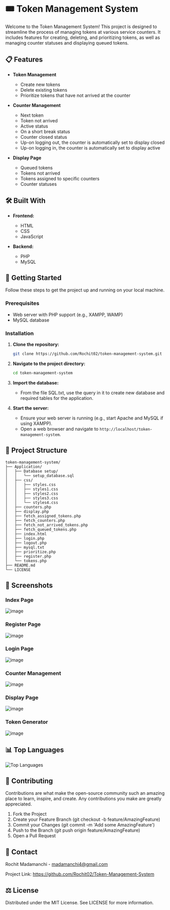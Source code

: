 # 🎟️ Token Management System

Welcome to the Token Management System! This project is designed to streamline the process of managing tokens at various service counters. It includes features for creating, deleting, and prioritizing tokens, as well as managing counter statuses and displaying queued tokens.

## 📋 Features

- **Token Management**
  - Create new tokens
  - Delete existing tokens
  - Prioritize tokens that have not arrived at the counter

- **Counter Management**
  - Next token
  - Token not arrived
  - Active status
  - On a short break status
  - Counter closed status
  - Up-on logging out, the counter is automatically set to display closed
  - Up-on logging in, the counter is automatically set to display active

- **Display Page**
  - Queued tokens
  - Tokens not arrived
  - Tokens assigned to specific counters
  - Counter statuses

## 🛠️ Built With

- **Frontend:**
  - HTML
  - CSS
  - JavaScript

- **Backend:**
  - PHP
  - MySQL

## 🚀 Getting Started

Follow these steps to get the project up and running on your local machine.

### Prerequisites

- Web server with PHP support (e.g., XAMPP, WAMP)
- MySQL database

### Installation

1. **Clone the repository:**
   ```sh
   git clone https://github.com/Rochit02/token-management-system.git

2. **Navigate to the project directory:** 
   ``` sh
   cd token-management-system

3. **Import the database:**
   - From the file SQL.txt, use the query in it to create new database and required tables for the application.

4. **Start the server:**
   - Ensure your web server is running (e.g., start Apache and MySQL if using XAMPP).
   - Open a web browser and navigate to `http://localhost/token-management-system`.

## 📂 Project Structure
```
token-management-system/
├── Application/
│   ├── Database setup/
│   │   └── setup_database.sql
│   ├── css/
│   │   ├── styles.css
│   │   ├── styles1.css
│   │   ├── styles2.css
│   │   ├── styles3.css
│   │   └── styles4.css
│   ├── counters.php
│   ├── display.php
│   ├── fetch_assigned_tokens.php
│   ├── fetch_counters.php
│   ├── fetch_not_arrived_tokens.php
│   ├── fetch_queued_tokens.php
│   ├── index.html
│   ├── login.php
│   ├── logout.php
│   ├── mysql.txt
│   ├── prioritize.php
│   ├── register.php
│   └── tokens.php
├── README.md
└── LICENSE
```

## 📸 Screenshots

### Index Page

![image](https://github.com/Rochit02/Token-Management-System/assets/150697578/9cd039a0-f31e-439f-b259-76d762399a75)

### Register Page

![image](https://github.com/Rochit02/Token-Management-System/assets/150697578/4c8132db-eea0-4743-80d6-e8c174700065)

### Login Page

![image](https://github.com/Rochit02/Token-Management-System/assets/150697578/eaa39728-b6e5-4a69-93f1-e5fe23148c79)

### Counter Management

![image](https://github.com/Rochit02/Token-Management-System/assets/150697578/db84fbe2-8f8a-42bd-9d4a-d2071ec8f6fc)

### Display Page

![image](https://github.com/Rochit02/Token-Management-System/assets/150697578/11c7cb90-8e0c-408a-bcf0-43f4d0c8a103)

### Token Generator

![image](https://github.com/Rochit02/Token-Management-System/assets/150697578/e6f54ec7-8587-4741-9b0c-379c25939c36)

## 📊 Top Languages

![Top Languages](https://github-readme-stats.vercel.app/api/top-langs/?username=Rochit02&repo=token-management-system&layout=compact&theme=radical)

## 🤝 Contributing
Contributions are what make the open-source community such an amazing place to learn, inspire, and create. Any contributions you make are greatly appreciated.

1. Fork the Project
2. Create your Feature Branch (git checkout -b feature/AmazingFeature)
3. Commit your Changes (git commit -m 'Add some AmazingFeature')
4. Push to the Branch (git push origin feature/AmazingFeature)
5. Open a Pull Request

## 📧 Contact

Rochit Madamanchi - madamanchi4@gmail.com

Project Link: https://github.com/Rochit02/Token-Management-System

## ⚖️ License
Distributed under the MIT License. See LICENSE for more information.
